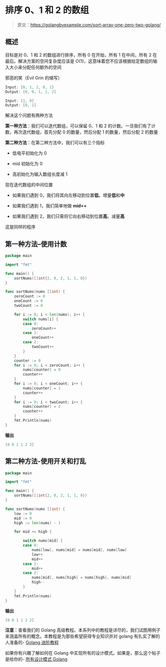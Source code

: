 # 排序 0、1 和 2 的数组

> 原文：<https://golangbyexample.com/sort-array-one-zero-two-golang/>

## **概述**

目标是对 0、1 和 2 的数组进行排序，所有 0 在开始，所有 1 在中间，所有 2 在最后。解决方案的空间复杂度应该是 O(1)，这意味着您不应该根据给定数组的输入大小来分配任何额外的空间

邪恶的笑（Evil Grin 的缩写）

```go
Input: [0, 1, 2, 0, 1]
Output: [0, 0, 1, 1, 2]

Input: [1, 0]
Output: [0, 1]
```

解决这个问题有两种方法

**第一种方法**：我们可以迭代数组，可以保留 0、1 和 2 的计数。一旦我们有了计数，再次迭代数组，首先分配 0 的数量，然后分配 1 的数量，然后分配 2 的数量

**第二种方法**：在第二种方法中，我们可以有三个指标

*   低电平初始化为 0

*   mid 初始化为 0

*   高初始化为输入数组长度减 1

现在迭代数组的中间位置

*   如果我们遇到 0，我们将其向左移动到位置**低**。增量**低**和**中**

*   如果我们遇到 1，我们简单地做 **mid++**

*   如果我们遇到 2，我们只需将它向右移动到位置**高**。减量**高**

这是同样的程序

## **第一种方法–使用计数**

```go
package main

import "fmt"

func main() {
	sortNums([]int{2, 0, 2, 1, 1, 0})
}

func sortNums(nums []int) {
	zeroCount := 0
	oneCount := 0
	twoCount := 0

	for i := 0; i < len(nums); i++ {
		switch nums[i] {
		case 0:
			zeroCount++
		case 1:
			oneCount++
		case 2:
			twoCount++
		}
	}
	counter := 0
	for i := 0; i < zeroCount; i++ {
		nums[counter] = 0
		counter++
	}
	for i := 0; i < oneCount; i++ {
		nums[counter] = 1
		counter++
	}
	for i := 0; i < twoCount; i++ {
		nums[counter] = 2
		counter++
	}
	fmt.Println(nums)
}
```

**输出**

```go
[0 0 1 1 2 2]
```

## **第二种方法-使用开关和打乱**

```go
package main

import "fmt"

func main() {
	sortNums([]int{2, 0, 2, 1, 1, 0})
}

func sortNums(nums []int) {
	low := 0
	mid := 0
	high := len(nums) - 1

	for mid <= high {

		switch nums[mid] {
		case 0:
			nums[low], nums[mid] = nums[mid], nums[low]
			low++
			mid++
		case 1:
			mid++
		case 2:
			nums[mid], nums[high] = nums[high], nums[mid]
			high--
		}
	}
	fmt.Println(nums)
}
```

**输出**

```go
[0 0 1 1 2 2]
```

**注意**：查看我们的 Golang 高级教程。本系列中的教程是详尽的，我们试图用例子来涵盖所有的概念。本教程是为那些希望获得专业知识并对 golang 有扎实了解的人准备的- [Golang 进阶教程](https://golangbyexample.com/golang-comprehensive-tutorial/)

如果你有兴趣了解如何在 Golang 中实现所有的设计模式。如果是，那么这个帖子是给你的- [所有设计模式 Golang](https://golangbyexample.com/all-design-patterns-golang/)